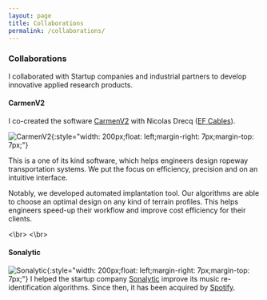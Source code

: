 ```yaml
---
layout: page
title: Collaborations
permalink: /collaborations/
---
```


### Collaborations
I collaborated with Startup companies and industrial partners to develop innovative 
applied research products.

#### CarmenV2
I co-created the software [CarmenV2](http://www.efcables.com/nos-logiciels/) 
with Nicolas Drecq ([EF Cables](http://www.efcables.com/)). 

![CarmenV2]({{site.url}}/img/CarmenV2.png){:style="width: 200px;float: left;margin-right: 7px;margin-top: 7px;"}

This is a one of its kind software, which helps engineers design ropeway transportation
systems. We put the focus on efficiency, precision and on an intuitive interface. 

Notably, we developed automated implantation tool. Our algorithms are able to choose an 
optimal design on any kind of terrain profiles. This helps engineers speed-up their workflow
and improve cost efficiency for their clients.
 
<\br> <\br>

#### Sonalytic
![Sonalytic]({{site.url}}/img/Sonalytic.png){:style="width: 200px;float: left;margin-right: 7px;margin-top: 7px;"}
I helped the startup company [Sonalytic](https://www.sonalytic.com/) improve its music re-identification algorithms. 
Since then, it has been acquired by [Spotify](https://www.spotify.com).